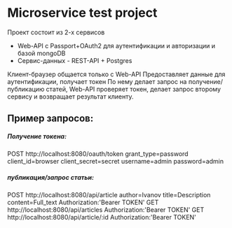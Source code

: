 # Microservice test project
Проект состоит из 2-х сервисов
 - Web-API с Passport+OAuth2 для аутентификации и авторизации и базой mongoDB
 - Сервис-данных - REST-API + Postgres
 
Клиент-браузер общается только с Web-API
Предоставляет данные для аутентификации, получает токен
По нему делает запрос на получение/публикацию статей, Web-API проверяет токен, делает запрос второму сервису и возвращает результат клиенту.
## Пример запросов:
##### Получение токена:
POST http://localhost:8080/oauth/token grant_type=password client_id=browser client_secret=secret username=admin password=admin
##### публикация/запрос статьи:
POST http://localhost:8080/api/article author=Ivanov title=Description content=Full_text  Authorization:'Bearer TOKEN'
GET http://localhost:8080/api/articles Authorization:'Bearer TOKEN'
GET http://localhost:8080/api/article/:id Authorization:'Bearer TOKEN'
